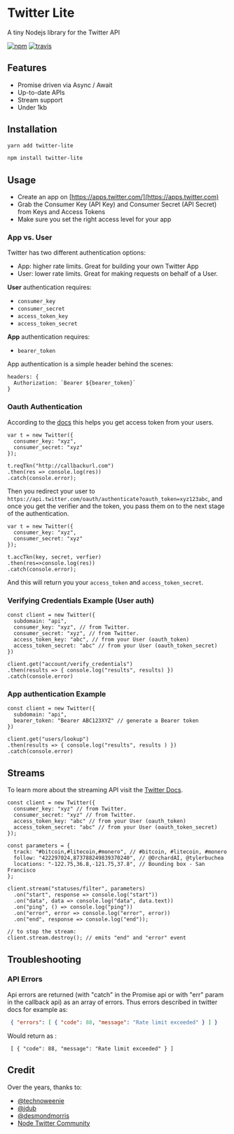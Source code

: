 # Twitter Lite

A tiny Nodejs library for the Twitter API

[![npm](https://img.shields.io/npm/v/twitter-lite.svg)](https://npm.im/twitter-lite) [![travis](https://travis-ci.org/Preposterous/twitter-lite.svg?branch=master)](https://travis-ci.org/Preposterous/twitter-lite)

## Features
- Promise driven via Async / Await
- Up-to-date APIs
- Stream support
- Under 1kb

## Installation

```zsh
yarn add twitter-lite
```

```zsh
npm install twitter-lite
```

## Usage

- Create an app on [https://apps.twitter.com/](https://apps.twitter.com)
- Grab the Consumer Key (API Key) and Consumer Secret (API Secret) from Keys and Access Tokens
- Make sure you set the right access level for your app

### App vs. User

Twitter has two different authentication options:
- App: higher rate limits. Great for building your own Twitter App
- User: lower rate limits. Great for making requests on behalf of a User.

**User** authentication requires:
- `consumer_key`
- `consumer_secret`
- `access_token_key`
- `access_token_secret`

**App** authentication requires:
- `bearer_token`

App authentication is a simple header behind the scenes:

```es6
headers: {
  Authorization: `Bearer ${bearer_token}`
}
```

### Oauth Authentication
According to the [docs](https://developer.twitter.com/en/docs/basics/authentication/api-reference/authenticate) this helps you get access token from your users.

```
var t = new Twitter({
  consumer_key: "xyz",
  consumer_secret: "xyz"
});

t.reqTkn("http://callbackurl.com")
.then(res => console.log(res))
.catch(console.error);
```

Then you redirect your user to `https://api.twitter.com/oauth/authenticate?oauth_token=xyz123abc`, and once you get the verifier and the token, you pass them on to the next stage of the authentication.

```
var t = new Twitter({
  consumer_key: "xyz",
  consumer_secret: "xyz"
});

t.accTkn(key, secret, verfier)
.then(res=>console.log(res))
.catch(console.error);
```

And this will return you your `access_token` and `access_token_secret`.

### Verifying Credentials Example (User auth)

```es6
const client = new Twitter({
  subdomain: "api",
  consumer_key: "xyz", // from Twitter.
  consumer_secret: "xyz", // from Twitter.
  access_token_key: "abc", // from your User (oauth_token)
  access_token_secret: "abc" // from your User (oauth_token_secret)
})

client.get("account/verify_credentials")
.then(results => { console.log("results", results) })
.catch(console.error)
```

### App authentication Example

```es6
const client = new Twitter({
  subdomain: "api",
  bearer_token: "Bearer ABC123XYZ" // generate a Bearer token
})

client.get("users/lookup")
.then(results => { console.log("results", results ) })
.catch(console.error)
```

## Streams

To learn more about the streaming API visit the [Twitter Docs](https://developer.twitter.com/en/docs/tweets/filter-realtime/api-reference/post-statuses-filter.html).

```es6
const client = new Twitter({
  consumer_key: "xyz" // from Twitter.
  consumer_secret: "xyz" // from Twitter.
  access_token_key: "abc" // from your User (oauth_token)
  access_token_secret: "abc" // from your User (oauth_token_secret)
});

const parameters = {
  track: "#bitcoin,#litecoin,#monero", // #bitcoin, #litecoin, #monero
  follow: "422297024,873788249839370240", // @OrchardAI, @tylerbuchea
  locations: "-122.75,36.8,-121.75,37.8", // Bounding box -	San Francisco
};

client.stream("statuses/filter", parameters)
  .on("start", response => console.log("start"))
  .on("data", data => console.log("data", data.text))
  .on("ping", () => console.log("ping"))
  .on("error", error => console.log("error", error))
  .on("end", response => console.log("end"));

// to stop the stream:
client.stream.destroy(); // emits "end" and "error" event
```

## Troubleshooting

### API Errors

Api errors are returned (with "catch" in the Promise api or with "err" param in the callback api) as an array of errors.
Thus errors described in twitter docs for example as:
```JSON
 { "errors": [ { "code": 88, "message": "Rate limit exceeded" } ] }

```

Would return as :

```
 [ { "code": 88, "message": "Rate limit exceeded" } ] 

```

## Credit

Over the years, thanks to:
- [@technoweenie](http://github.com/technoweenie)
- [@jdub](http://github.com/jdub)
- [@desmondmorris](http://github.com/desmondmorris)
- [Node Twitter Community](https://github.com/desmondmorris/node-twitter/graphs/contributors)

